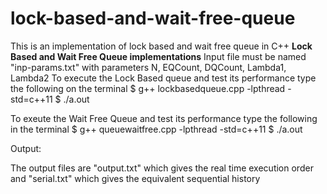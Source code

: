 # lock-based-and-wait-free-queue
This is an implementation of lock based and wait free queue in C++
**Lock Based and Wait Free Queue implementations**
Input file must be named "inp-params.txt" with parameters N, EQCount, DQCount, Lambda1, Lambda2
To execute the Lock Based queue and test its performance type the following on the terminal
$ g++ lockbasedqueue.cpp -lpthread -std=c++11
$ ./a.out

To exeute the Wait Free Queue and test its performance type the following in the terminal
$ g++ queuewaitfree.cpp -lpthread -std=c++11
$ ./a.out

Output:

The output files are "output.txt" which gives the real time execution order and "serial.txt" which
gives the equivalent sequential history
